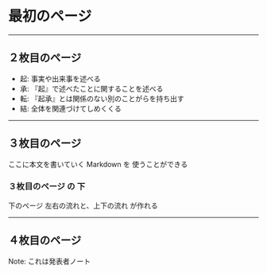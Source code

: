 # 最初のページ


---
## ２枚目のページ
- 起: 事実や出来事を述べる
- 承: 『起』で述べたことに関することを述べる
- 転: 『起承』とは関係のない別のことがらを持ち出す
- 結: 全体を関連づけてしめくくる


---
## ３枚目のページ

ここに本文を書いていく
Markdown を 使うことができる

>>>
### ３枚目のページ の 下

下のページ
左右の流れと、上下の流れ が作れる


---
## ４枚目のページ

Note: これは発表者ノート
